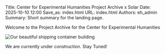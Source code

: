 Title: Center for Experimental Humanities Project Archive x Solar
Date: 2025-10-10 12:00
Save_as: index.html
URL: index.html
Authors: eh_admin
Summary: Short summary for the landing page.

Welcome to the Project Archive for the Center for Experimental Humanities


![Our beautiful shipping container building]({static}/images/solar4.png)

We are currently under construction. Stay Tuned!
